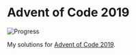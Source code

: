 # Advent of Code 2019

![Progress](https://progress-bar.dev/24/?title=Progress "Progress")

My solutions for [Advent of Code 2019](https://adventofcode.com/2019/).
